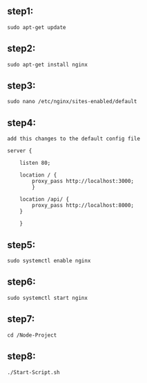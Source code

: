 ## step1: 
    sudo apt-get update

## step2: 
    sudo apt-get install nginx

## step3: 
    sudo nano /etc/nginx/sites-enabled/default

## step4:

    add this changes to the default config file

    server {

        listen 80;

        location / {
            proxy_pass http://localhost:3000;
            }

        location /api/ {
            proxy_pass http://localhost:8000;
        }

        }

## step5: 
    sudo systemctl enable nginx
## step6: 
    sudo systemctl start nginx
## step7: 
    cd /Node-Project
## step8: 
    ./Start-Script.sh